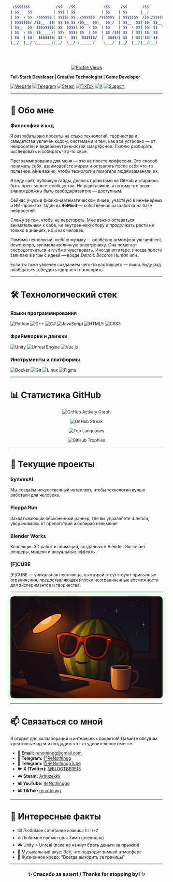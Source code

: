 <div align="center">

```bash

 /$$$$$$$            /$$   /$$             /$$     /$$       /$$                              
| $$__  $$          | $$$ | $$            | $$    | $$      |__/                              
| $$  \ $$  /$$$$$$ | $$$$| $$  /$$$$$$  /$$$$$$  | $$$$$$$  /$$ /$$$$$$$   /$$$$$$   /$$$$$$ 
| $$$$$$$/ /$$__  $$| $$ $$ $$ /$$__  $$|_  $$_/  | $$__  $$| $$| $$__  $$ /$$__  $$ /$$__  $$
| $$__  $$| $$$$$$$$| $$  $$$$| $$  \ $$  | $$    | $$  \ $$| $$| $$  \ $$| $$  \ $$| $$  \ $$
| $$  \ $$| $$_____/| $$\  $$$| $$  | $$  | $$ /$$| $$  | $$| $$| $$  | $$| $$  | $$| $$  | $$
| $$  | $$|  $$$$$$$| $$ \  $$|  $$$$$$/  |  $$$$/| $$  | $$| $$| $$  | $$|  $$$$$$$|  $$$$$$$
|__/  |__/ \_______/|__/  \__/ \______/    \___/  |__/  |__/|__/|__/  |__/ \____  $$ \____  $$
                                                                           /$$  \ $$ /$$  \ $$
                                                                          |  $$$$$$/|  $$$$$$/
                                                                           \______/  \______/ 
```

[![Profile Views](https://count.getloli.com/get/@renothingg?theme=rule34)](https://github.com/renothingg)
</div>

**Full-Stack Developer | Creative Technologist | Game Developer**

[![Website](https://img.shields.io/badge/🌐_Website-00ff00?style=for-the-badge&logo=globe&logoColor=black)](https://renothingg.github.io/ReNothingg/)
[![Telegram](https://img.shields.io/badge/💬_Telegram-0088CC?style=for-the-badge&logo=telegram&logoColor=white)](https://t.me/ReNothingg)
[![Steam](https://img.shields.io/badge/🎮_Steam-181B21?style=for-the-badge&logo=steam&logoColor=white)](https://steamcommunity.com/id/Arbuzekkk)
[![TikTok](https://img.shields.io/badge/📱_TikTok-000000?style=for-the-badge&logo=tiktok&logoColor=white)](https://www.tiktok.com/@renothingg)
[![X](https://img.shields.io/badge/🐦_X_(Twitter)-000000?style=for-the-badge&logo=x&logoColor=white)](https://x.com/BLOOTBER515)
[![Support](https://img.shields.io/badge/💝_Support-FF5C00?style=for-the-badge&logo=heart&logoColor=white)](https://boosty.to/blootber)

---

# 🎯 Обо мне
<h3 class="section-title">Философия и код</h3>
<p>Я разрабатываю проекты на стыке технологий, творчества и смыдетства увлечён кодом, системами и тем, как всё устроено — от нейросетей и видеоквнутренностей смартфонов. Люблю разбирать, исследовать и собирать что-то своё.</p>
<p>Программирование для меня — это не просто профессия. Это способ понимать себя, взаимодейстс миром и оставлять после себя что-то полезное. Мне важно, чтобы технологии помогали людямзаменяли их.</p>
<p>Я веду сайт, публикую гайды, делюсь проектами на GitHub и стараюсь быть open-source-сообщества. Не ради лайков, а потому что верю: знания должны быть свободнразвитие — доступным.</p>
<p>Сейчас учусь в физико-математическом лицее, участвую в инженерных и ИИ-проектах. Один из <strong>ReMind</strong> — собственная разработка на базе нейросетей.</p>
<p>Слежу за тем, чтобы не перегореть. Мне важно оставаться внимательным к себе, не внутреннюю опору и продолжать расти не только в знаниях, но и как человек.</p>
<p>Помимо технологий, люблю музыку — особенно атмосферную: ambient, downtempo, syntмеланхоличную электронику. Она помогает сосредоточиться и глубже чувствовать. Иногда иггитаре, иногда просто залипаю в игры с идеей — вроде <em>Detroit: Become Human</em> или <Stanley Parable</em>.</p>
<p>Если ты тоже увлечён созданием чего-то настоящего — пиши. Буду рад пообщаться, обсудить идпросто поговорить.</p>

---

# 🛠️ Технологический стек

### Языки программирования
![Python](https://img.shields.io/badge/Python-3776AB?style=for-the-badge&logo=python&logoColor=white)
![C++](https://img.shields.io/badge/C++-00599C?style=for-the-badge&logo=c%2B%2B&logoColor=white)
![C#](https://img.shields.io/badge/C%23-239120?style=for-the-badge&logo=c-sharp&logoColor=white)
![JavaScript](https://img.shields.io/badge/JavaScript-F7DF1E?style=for-the-badge&logo=javascript&logoColor=black)
![HTML5](https://img.shields.io/badge/HTML5-E34F26?style=for-the-badge&logo=html5&logoColor=white)
![CSS3](https://img.shields.io/badge/CSS3-1572B6?style=for-the-badge&logo=css3&logoColor=white)

### Фреймворки и движки
![Unity](https://img.shields.io/badge/Unity-000000?style=for-the-badge&logo=unity&logoColor=white)
![Unreal Engine](https://img.shields.io/badge/Unreal_Engine-0E1128?style=for-the-badge&logo=unreal-engine&logoColor=white)
![Vue.js](https://img.shields.io/badge/Vue.js-4FC08D?style=for-the-badge&logo=vue.js&logoColor=white)

### Инструменты и платформы
![Docker](https://img.shields.io/badge/Docker-2496ED?style=for-the-badge&logo=docker&logoColor=white)
![Git](https://img.shields.io/badge/Git-F05032?style=for-the-badge&logo=git&logoColor=white)
![Linux](https://img.shields.io/badge/Linux-FCC624?style=for-the-badge&logo=linux&logoColor=black)
![Figma](https://img.shields.io/badge/Figma-F24E1E?style=for-the-badge&logo=figma&logoColor=white)

---

# 📊 Статистика GitHub

<div align="center">

![GitHub Activity Graph](https://github-readme-activity-graph.vercel.app/graph?username=renothingg&bg_color=0d1117&color=00ff00&line=00ff00&point=00ff00&area=true&area_color=0a0a0a&radius=8&hide_border=true)

![GitHub Streak](https://github-readme-streak-stats.herokuapp.com/?user=ReNothingg&theme=dark&hide_border=true&background=0d1117&stroke=00ff00&ring=00ff00&fire=00ff00&currStreakNum=00ff00&sideNums=00ff00&currStreakLabel=00ff00&sideLabels=00ff00&dates=666666)

![Top Languages](https://github-readme-stats.vercel.app/api/top-langs/?username=renothingg&layout=compact&langs_count=6&theme=dark&hide_border=true&bg_color=0d1117&title_color=00ff00&text_color=ffffff&icon_color=00ff00)

![GitHub Trophies](https://github-profile-trophy.vercel.app/?username=renothingg&theme=dark&no-bg=true&no-frame=true&margin-w=10&margin-h=10&title=MultiLanguage,Repositories,Stars,Commits,Issues,PullRequest)

</div>

---

# 🎯 Текущие проекты

### SynvexAI
Мы создаём искусственный интеллект, чтобы технологии лучше работали для человека.

### Floppa Run
Захватывающий бесконечный раннер, где вы управляете Шлёпой, уворачиваясь от препятствий и собирая пельмени!

### Blender Works
Коллекция 3D работ и анимаций, созданных в Blender. Включает рендеры, модели и визуальные эффекты.

### [F]CUBE
[F]CUBE — уникальная песочница, в которой отсутствуют привычные ограничения, предоставляющая игроку неограниченные возможности для экспериментов и творчества.

---

<div align="center">
  <img src="render1.png" alt="3D Render Showcase" width="600" style="border-radius: 10px; box-shadow: 0 0 20px rgba(0, 255, 0, 0.3);" />
</div>

---

# 📫 Связаться со мной

Я открыт для коллабораций и интересных проектов! Давайте обсудим креативные идеи и создадим что-то удивительное вместе.

- 📧 **Email:** renothingg@gmail.com
- 💬 **Telegram:** [@ReNothingg](https://t.me/ReNothingg)
- 💬 **Telegram:** [@ReNothinggTube](https://t.me/ReNothinggTube)
- 🐦 **X (Twitter):** [@BLOOTBER515](https://x.com/BLOOTBER515)
- 🎮 **Steam:** [Arbuzekkk](https://steamcommunity.com/id/Arbuzekkk)
- 📽️ **YouTube:** [ReNothinggg](https://www.youtube.com/@ReNothinggg)
- 📽️ **TikTok:** [renothingg](https://www.tiktok.com/@renothingg)

---

# 🌟 Интересные факты

- ⌨️ Любимое сочетание клавиш: `Ctrl+Z`
- ❄️ Любимое время года: Зима (очевидно)
- 🎮 Unity > Unreal (пока не начнут брать деньги за прыжки)
- 🎵 Музыкальный вкус: Всё, что подходит зимней атмосфере
- 💪 Жизненное кредо: "Всегда выходить за границы"

---

<div align="center">

### ✨ **Спасибо за визит! / Thanks for stopping by!** ✨
</div>